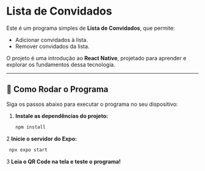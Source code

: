 # Lista de Convidados

Este é um programa simples de **Lista de Convidados**, que permite:

- Adicionar convidados à lista.
- Remover convidados da lista.

O projeto é uma introdução ao **React Native**, projetado para aprender e explorar os fundamentos dessa tecnologia.

---

## 🚀 Como Rodar o Programa

Siga os passos abaixo para executar o programa no seu dispositivo:

1. **Instale as dependências do projeto:**
   ```bash
   npm install
   ```
2 **Inicie o servidor do Expo:**
  ```bash 
   npx expo start
   ```
3 **Leia o QR Code na tela e teste o programa!**
